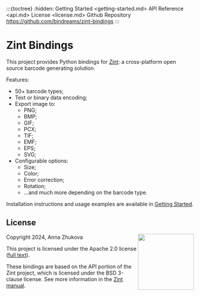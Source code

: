 :::{toctree}
:hidden:
Getting Started <getting-started.md>
API Reference <api.md>
License <license.md>
Github Repository <https://github.com/bindreams/zint-bindings>
:::

# Zint Bindings
This project provides Python bindings for [Zint](https://www.zint.org.uk/): a cross-platform open source barcode generating solution.

Features:
- 50+ barcode types;
- Text or binary data encoding;
- Export image to:
	- PNG;
	- BMP;
	- GIF;
	- PCX;
	- TIF;
	- EMF;
	- EPS;
	- SVG;
- Configurable options:
	- Size;
	- Color;
	- Error correction;
	- Rotation;
	- ...and much more depending on the barcode type.

Installation instructions and usage examples are available in [Getting Started](getting-started.md).

## License
<img align="right" width="150px" height="150px" src="https://www.apache.org/foundation/press/kit/img/the-apache-way-badge/Indigo-THE_APACHE_WAY_BADGE-rgb.svg">

Copyright 2024, Anna Zhukova

This project is licensed under the Apache 2.0 license ([full text](license.md)).

These bindings are based on the API portion of the Zint project, which is licensed under the BSD 3-clause license. See more information in the [Zint manual](https://www.zint.org.uk/manual/chapter/7).
